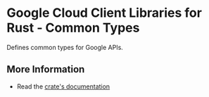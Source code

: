 # Google Cloud Client Libraries for Rust - Common Types

<!-- Code generated by sidekick. DO NOT EDIT. -->

Defines common types for Google APIs.

## More Information

* Read the [crate's documentation](https://docs.rs/gcp-sdk-type/latest/gcp-sdk-type)
